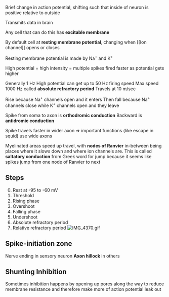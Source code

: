 Brief change in action potential, shifting such that inside of neuron is positive relative to outside

Transmits data in brain

Any cell that can do this has **excitable membrane**

By default cell at **resting membrane potential**, changing when \[\[Ion channel]] opens or closes

Resting membrane potential is made by Na<sup>+</sup> and K<sup>+</sup>

High potential = high intensity = multiple
spikes fired faster as potential gets higher

Generally 1 Hz
High potential can get up to 50 Hz firing speed
Max speed 1000 Hz called **absolute refractory period**
Travels at 10 m/sec

Rise because Na<sup>+</sup> channels open and it enters
Then fall because Na<sup>+</sup> channels close while K<sup>+</sup> channels open and they leave

Spike from soma to axon is **orthodromic conduction**
Backward is **antidromic conduction**

Spike travels faster in wider axon => important functions (like escape in squid) use wide axons

Myelinated areas speed up travel, with **nodes of Ranvier** in-between being places where it slows down and where ion channels are. This is called **saltatory conduction** from Greek word for jump because it seems like spikes jump from one node of Ranvier to next

## Steps

0. Rest at -95 to -60 mV
1. Threshold
2. Rising phase
3. Overshoot
4. Falling phase
5. Undershoot
6. Absolute refractory period
7. Relative refractory period
   ![IMG\_4370.gif](img_4370.gif)

## Spike-initiation zone

Nerve ending in sensory neuron
**Axon hillock** in others

## Shunting Inhibition

Sometimes inhibition happens by opening up pores along the way to reduce membrane resistance and therefore make more of action potential leak out
